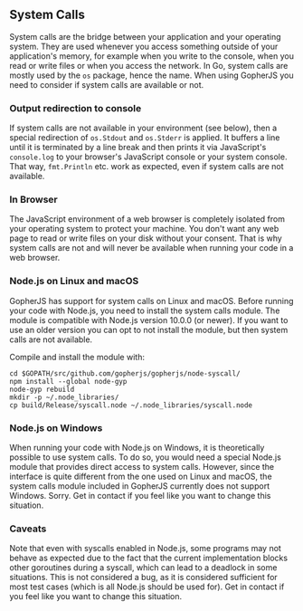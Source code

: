 System Calls
------------

System calls are the bridge between your application and your operating system. They are used whenever you access something outside of your application's memory, for example when you write to the console, when you read or write files or when you access the network. In Go, system calls are mostly used by the `os` package, hence the name. When using GopherJS you need to consider if system calls are available or not.

### Output redirection to console

If system calls are not available in your environment (see below), then a special redirection of `os.Stdout` and `os.Stderr` is applied. It buffers a line until it is terminated by a line break and then prints it via JavaScript's `console.log` to your browser's JavaScript console or your system console. That way, `fmt.Println` etc. work as expected, even if system calls are not available.

### In Browser

The JavaScript environment of a web browser is completely isolated from your operating system to protect your machine. You don't want any web page to read or write files on your disk without your consent. That is why system calls are not and will never be available when running your code in a web browser.

### Node.js on Linux and macOS

GopherJS has support for system calls on Linux and macOS. Before running your code with Node.js, you need to install the system calls module. The module is compatible with Node.js version 10.0.0 (or newer). If you want to use an older version you can opt to not install the module, but then system calls are not available.

Compile and install the module with:

```
cd $GOPATH/src/github.com/gopherjs/gopherjs/node-syscall/
npm install --global node-gyp
node-gyp rebuild
mkdir -p ~/.node_libraries/
cp build/Release/syscall.node ~/.node_libraries/syscall.node
```

### Node.js on Windows

When running your code with Node.js on Windows, it is theoretically possible to use system calls. To do so, you would need a special Node.js module that provides direct access to system calls. However, since the interface is quite different from the one used on Linux and macOS, the system calls module included in GopherJS currently does not support Windows. Sorry. Get in contact if you feel like you want to change this situation.

### Caveats

Note that even with syscalls enabled in Node.js, some programs may not behave as expected due to the fact that the current implementation blocks other goroutines during a syscall, which can lead to a deadlock in some situations. This is not considered a bug, as it is considered sufficient for most test cases (which is all Node.js should be used for). Get in contact if you feel like you want to change this situation.
